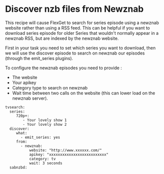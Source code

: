 # Discover nzb files from Newznab

This recipe will cause FlexGet to search for series episode using a newznab website rather than using a RSS feed. This can be helpful if you want to download series episode for older Series that wouldn't normally appear in a newznab RSS, but are indexed by the newznab website.

First in your task you need to set which series you want to download, then we will use the discover episode to search on newznab our episodes (through the emit_series plugins).


To configure the newznab episodes you need to provide :
- The website
- Your apikey
- Category type to search on newznab
- Wait time between two calls on the website (this can lower load on the newznab server).

```
tvsearch:
  series:
     720p+:
        - Your lovely show 1
        - Your lovely show 2
  discover:
     what:
       - emit_series: yes
     from:
       - newznab:
           website: "http://www.xxxxxx.com/"
           apikey: "xxxxxxxxxxxxxxxxxxxxxxxxxx"
           category: tv
           wait: 3 seconds
  sabnzbd:

```